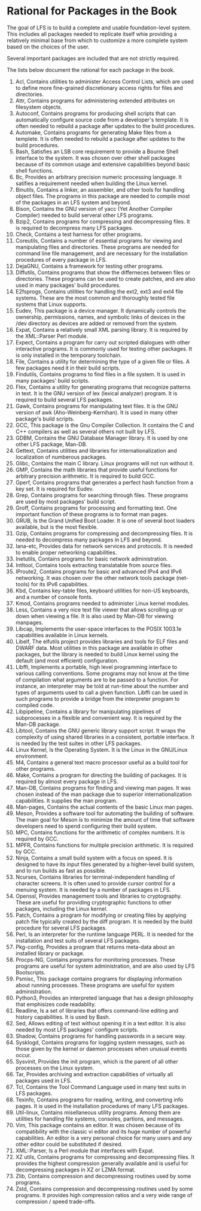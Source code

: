 # Rational for Packages in the Book

The goal of LFS is to build a complete and usable foundation-level system. This
includes all packages needed to replicate itself whie providing a relatively
minimal base from which to customize a more complete system based on the choices
of the user.

Several important packages are included that are not strictly required.

The lists below document the rational for each package in the book.
1. Acl, Contains utilities to administer Access Control Lists, which are used to
   define more fine-grained discretionary access rights for files and
   directories.
1. Attr, Contains programs for administering extended attributes on filesystem
   objects.
1. Autoconf, Contains programs for producing shell scripts that can automatically
   configure source code from a developer's template. It is often needed to
   rebuild a package after updates to the build procedures.
1. Automake, Contains programs for generating Make files from a templete. It is
   often needed to rebuild a package after updates to the build procedures.
1. Bash, Satisfies an LSB core requirement to provide a Bourne Shell interface to
   the system. It was chosen over other shell packages because of its common
   usage and extensive capabilities beyond basic shell functions.
1. Bc, Provides an arbitrary precision numeric processing language. It satifies
   a requirement needed when building the Linux kernel.
1. Binutils, Contains a linker, an assembler, and other tools for handling
   object files. The programs in this package are needed to compile most of the
   packages in an LFS system and beyond.
1. Bison, Contains the GNU version of yacc (Yet Another Compiler Compiler)
   needed to build serveral other LFS programs.
1. Bzip2, Contains programs for compressing and decompressing files. It is
   required to decompress many LFS packages.
1. Check, Contains a test harness for other programs.
1. Coreutils, Contains a number of essential programs for viewing and
   manipulating files and directories. These programs are needed for command line
   file management, and are necessary for the installation procedures of every
   package in LFS.
1. DejaGNU, Contains a framework for testing other programs.
1. Diffutils, Contains programs that show the differneces between files or
   directories. These programs can be used to create patches, and are also used
   in many packages' build procedures.
1. E2fsprogs, Contains utilities for handling the ext2, ext3 and ext4 file
   systems. These are the most common and thoroughly tested file systems that
   Linux supports.
1. Eudev, This package is a device manager. It dynamically controls the
   ownership, permissions, names, and symbolic links of devices in the /dev
   directory as devices are added or removed from the system.
1. Expat, Contains a relatively small XML parsing library. It is required by the
   XML::Parser Perl module.
1. Expect, Contains a program for carry out scripted dialogues with other
   interactive programs. It is commonly used for testing other packages. It is
   only installed in the temporary toolchain.
1. File, Contains a utility for determining the type of a given file or files. A
   few packages need it in their build scripts.
1. Findutils, Contains programs to find files in a file system. It is used in
   many packages' build scripts.
1.  Flex, Contains a utility for generating programs that recognize patterns in
   text. It is the GNU version of lex (lexical analyzer) program. It is required
   to build several LFS packages.
1.  Gawk, Contains programs for manipulating text files. It is the GNU version of
   awk (Aho-Weinberg-Kernihan). It is used in many other package's build scripts.
1.  GCC, This package is the Gnu Compiler Collection. It contains the C and C++
   compilers as well as several others not built by LFS.
1.  GDBM, Contains the GNU Database Manager library. It is used by one other LFS
   package, Man-DB.
1.  Gettext, Contains utilities and libraries for internationalization and
   localization of numberous packages.
1.  Glibc, Contains the main C library. Linux programs will not run without it.
1.  GMP, Contains the math libraries that provide useful functions for arbitrary
   precision arithmetic. It is required to build GCC.
1.  Gperf, Contains programs that generates a perfect hash function from a key
   set. It is required for Eudev.
1.  Grep, Contains programs for searching through files. These programs are used
   by most packages' build script.
1.  Groff, Contains programs for processing and formatting text. One important
   function of these programs is to format man pages.
1.  GRUB, Is the Grand Unified Boot Loader. It is one of several boot loaders
   available, but is the most flexible.
1.  Gzip, Contains programs for compressing and decompressing files. It is needed
   to decompress many packages in LFS and beyond.
1.  Iana-etc, Provides data for network services and protocols. It is needed to
   enable proper networking capabilities.
1.  Inetutils, Contains programs for basic network administration.
1.  Intltool, Contains tools extracting translatable from source files.
1.  IProute2, Contains programs for basic and advanced IPv4 and IPv6 networking.
   It was chosen over the other network tools package (net-tools) for its IPv6
   capabilities.
1.  Kbd, Contains key-table files, keyboard utilities for non-US keyboards, and a
   number of console fonts.
1.  Kmod, Contains programs needed to administer Linux kernel modules.
1.  Less, Contains a very nice text file viewer that allows scrolling up or down
   when viewing a file. It is also used by Man-DB for viewing manpages.
1.  Libcap, Implements the user-space interfaces to the POSIX 1003.1e
   capabilities available in Linux kernels.
1.  Libelf, The elfutils project provides libraries and tools for ELF files and
   DWARF data. Most utilities in this package are available in other packages,
   but the library is needed to build Linux kernel using the default (and most
   efficient) configuration.
1.  Libffi, Implements a portable, high level programming interface to various
   calling conventions. Some programs may not know at the time of compilation
   what arguments are to be passed to a function. For instance, an interpreter
   may be told at run-time about the number and types of arguments used to call a
   given function. Libffi can be used in such programs to provide a bridge from
   the interpreter program to compiled code.
1.  Libpipeline, Contains a library for manipulating pipelines of subprocesses in
   a flexible and convenient way. It is required by the Man-DB package.
1.  Libtool, Contains the GNU generic library support script. It wraps the
   complexity of using shared libraries in a consistent, portable interface. It
   is needed by the test suites in other LFS packages.
1.  Linux Kernel, Is the Operating System. It is the Linux in the GNU/Linux
   environment.
1.  M4, Contains a general text macro processor useful as a build tool for other
   programs.
1.  Make, Contains a program for directing the building of packages. It is
   required by almost every package in LFS.
1.  Man-DB, Contains programs for finding and viewing man pages. It was chosen
   instead of the man package due to superior internationalization capabilities.
   It supplies the man program.
1.  Man-pages, Contains the actual contents of the basic Linux man pages.
1.  Meson, Provides a software tool for automating the building of software. The
   main goal for Meson is to minimize the amount of time that software developers
   need to spend configuring their build system.
1.  MPC, Contains functions for the arithmetic of complex numbers. It is required
   by GCC.
1.  MPFR, Contains functions for multiple precision arithmetic. It is required by
   GCC.
1.  Ninja, Contains a small build system with a focus on speed. It is designed to
   have its input files generated by a higher-level build system, and to run
   builds as fast as possible.
1.  Ncurses, Contains libraries for terminal-independent handling of character
   screens. It is often used to provide cursor control for a menuing system. It
   is needed by a number of packages in LFS.
1.  Openssl, Provides management tools and libraries to cryptography. These are
   useful for providing cryptographic functions to other packages, including the
   Linux kernel.
1.  Patch, Contains a program for modifying or creating files by applying patch
   file typically created by the diff program. It is needed by the build
   procedure for several LFS packages.
1.  Perl, Is an interpreter for the runtime language PERL. It is needed for the
   installation and test suits of several LFS packages.
1.  Pkg-config, Provides a program that returns meta-data about an installed
   library or package.
1.  Procps-NG, Contains programs for monitoring processes. These programs are
   useful for system administration, and are also used by LFS Bootscripts.
1.  Psmisc, This package contains programs for displaying information about
   running processes. These programs are useful for system administration.
1.  Python3, Provides an interpreted language that has a design philosophy that
   emphisizes code readablity.
1.  Readline, Is a set of libraries that offers command-line editing and history
   capabilities. It is used by Bash.
1.  Sed, Allows editing of text without opening it in a text editor.
   It is also needed by most LFS packages' configure scripts.
1.  Shadow, Contains programs for handling passwords in a secure way.
1.  Sysklogd, Contains programs for logging system messages, such as those given
   by the kernel or daemon processes when unusual events occur.
1.  Sysvinit, Provides the init program, which is the parent of all other
   processes on the Linux system.
1.  Tar, Provides archiving and extraction capabilities of virtually all packages
   used in LFS.
1.  Tcl, Contains the Tool Command Language used in many test suits in LFS
   packages.
1.  Texinfo, Contains programs for reading, writing, and converting info pages. It
   is used in the installation procedures of many LFS packages.
1.  Util-linux, Contains misellaneous utility programs. Among them are utilities
   for handling file systems, consoles, partions, and messages.
1.  Vim, This package contains an editor. It was chosen because of its
   compatibility with the classic vi editor and its huge number of powerful
   capabilities. An editor is a very personal choice for many users and any other
   editor could be substituted if desired.
1.  XML::Parser, Is a Perl module that interfaces with Expat.
1.  XZ utils, Contains programs for compressing and decompressing files. It
   provides the highest compression generally available and is useful for
   decompressing packages in XZ or LZMA format.
1.  Zlib, Contains compression and decompressing routines used by some programs.
1.  Zstd, Contains compression and decompressing routines used by some programs.
   It provides high compression ratios and a very wide range of compression /
   speed trade-offs.
